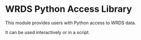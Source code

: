 # WRDS Python Access Library #

This module provides users with Python access to WRDS data.

It can be used interactively or in a script. 
